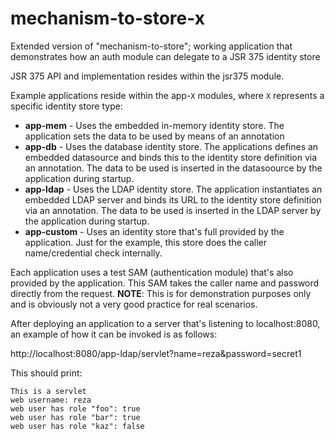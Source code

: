 # mechanism-to-store-x
Extended version of "mechanism-to-store"; working application that demonstrates how an auth module can delegate to a JSR 375 identity store

JSR 375 API and implementation resides within the jsr375 module.

Example applications reside within the app-`X` modules, where `X` represents a specific identity store type:

* **app-mem** - Uses the embedded in-memory identity store. The application sets the data to be used by means of an annotation
* **app-db**  - Uses the database identity store. The applications defines an embedded datasource and binds this to the identity store definition via an annotation. The data to be used is inserted in the datasoource by the application during startup.
* **app-ldap** - Uses the LDAP identity store. The application instantiates an embedded LDAP server and binds its URL to the identity store definition via an annotation. The data to be used is inserted in the LDAP server by the application during startup.
* **app-custom** - Uses an identity store that's full provided by the application. Just for the example, this store does the caller name/credential check internally.

Each application uses a test SAM (authentication module) that's also provided by the application. This SAM takes the caller name and password directly from the request. **NOTE**: This is for demonstration purposes only and is obviously not a very good practice for real scenarios.

After deploying an application to a server that's listening to localhost:8080, an example of how it can be invoked is as follows:

http://localhost:8080/app-ldap/servlet?name=reza&password=secret1

This should print:

    This is a servlet 
    web username: reza
    web user has role "foo": true
    web user has role "bar": true
    web user has role "kaz": false

    